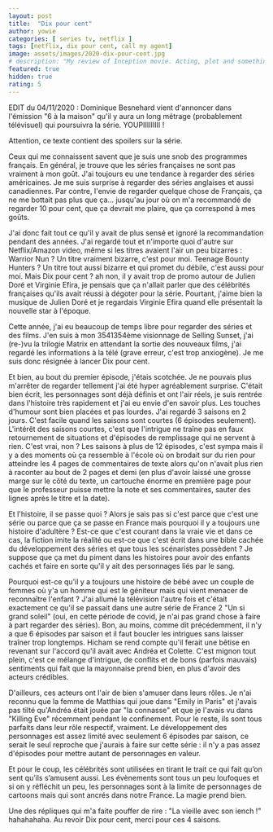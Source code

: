 ```yaml
---
layout: post
title:  "Dix pour cent"
author: yowie
categories: [ series tv, netflix ]
tags: [netflix, dix pour cent, call my agent]
image: assets/images/2020-dix-pour-cent.jpg
# description: "My review of Inception movie. Acting, plot and something else in this short description."
featured: true
hidden: true
rating: 5
---
```


EDIT du 04/11/2020 : Dominique Besnehard vient d'annoncer dans l'émission "6 à la maison" qu'il y aura un long métrage (probablement télévisuel) qui poursuivra la série. YOUPIIIIIIIII !

Attention, ce texte contient des spoilers sur la série.

Ceux qui me connaissent savent que je suis une snob des programmes français. En général, je trouve que les séries françaises ne sont pas vraiment à mon goût. J'ai toujours eu une tendance à regarder des séries américaines. Je me suis surprise à regarder des séries anglaises et aussi canadiennes. Par contre, l'envie de regarder quelque chose de Français, ça ne me bottait pas plus que ça... jusqu'au jour où on m'a recommandé de regarder 10 pour cent, que ça devrait me plaire, que ça correspond à mes goûts.

J'ai donc fait tout ce qu'il y avait de plus sensé et ignoré la recommandation pendant des années. J'ai regardé tout et n'importe quoi d'autre sur Netflix/Amazon video, même si les titres avaient l'air un peu bizarres : Warrior Nun ?  Un titre vraiment bizarre, c'est pour moi. Teenage Bounty Hunters ? Un titre tout aussi bizarre et qui promet du débile, c'est aussi pour moi. Mais Dix pour cent ? ah non, il y avait trop de promo autour de Julien Doré et Virginie Efira, je pensais que ça n'allait parler que des célébrités françaises qu'ils avait réussi à dégoter pour la série. Pourtant, j'aime bien la musique de Julien Doré et je regardais Virginie Efira quand elle présentait la nouvelle star à l'époque.

Cette année, j'ai eu beaucoup de temps libre pour regarder des séries et des films. J'en suis à mon 3541354ème visionnage de Selling Sunset, j'ai (re-)vu la trilogie Matrix en attendant la sortie des nouveaux films, j'ai regardé les informations à la télé (grave erreur, c'est trop anxiogène). Je me suis donc résignée à lancer Dix pour cent.

Et bien, au bout du premier épisode, j'étais scotchée. Je ne pouvais plus m'arrêter de regarder tellement j'ai été hyper agréablement surprise. C'était bien écrit, les personnages sont déjà définis et ont l'air réels, je suis rentrée dans l'histoire très rapidement et j'ai eu envie d'en savoir plus. Les touches d'humour sont bien placées et pas lourdes. J'ai regardé 3 saisons en 2 jours. C'est facile quand les saisons sont courtes (6 épisodes seulement). L'intérêt des saisons courtes, c'est que l'intrigue ne traîne pas en faux retournement de situations et d'épisodes de remplissage qui ne servent à rien. C'est vrai, non ? Les saisons à plus de 12 épisodes, c'est sympa mais il y a des moments où ça ressemble à l'école où on brodait sur du rien pour atteindre les 4 pages de commentaires de texte alors qu'on n'avait plus rien à raconter au bout de 2 pages et demi (en plus d'avoir laissé une grosse marge sur le côté du texte, un cartouche énorme en première page pour que le professeur puisse mettre la note et ses commentaires, sauter des lignes après le titre et la date).

Et l'histoire, il se passe quoi ?
Alors je sais pas si c'est parce que c'est une série ou parce que ça se passe en France mais pourquoi il y a toujours une histoire d'adultère ? Est-ce que c'est courant dans la vraie vie et dans ce cas, la fiction imite la réalité ou est-ce que c'est écrit dans une bible cachée du développement des séries et que tous les scénaristes possèdent  ? Je suppose que ça met du piment dans les histoires pour avoir des enfants cachés et faire en sorte qu'il y ait des personnages liés par le sang.

Pourquoi est-ce qu'il y a toujours une histoire de bébé avec un couple de femmes où y'a un homme qui est le géniteur mais qui vient menacer de reconnaître l'enfant ? J'ai allumé la télévision l'autre fois et c'était exactement ce qu'il se passait dans une autre série de France 2 "Un si grand soleil" (oui, en cette période de covid, je n'ai pas grand chose à faire à part regarder des séries). Bon, au moins, comme dit précédemment, il n'y a que 6 épisodes par saison et il faut boucler les intrigues sans laisser traîner trop longtemps. Hicham se rend compte qu'il ferait une bêtise en revenant sur l'accord qu'il avait avec Andréa et Colette. C'est mignon tout plein, c'est ce mélange d'intrigue, de conflits et de bons (parfois mauvais) sentiments qui fait que la mayonnaise prend bien, en plus d'avoir des acteurs crédibles.

D'ailleurs, ces acteurs ont l'air de bien s'amuser dans leurs rôles. Je n'ai reconnu que la femme de Matthias qui joue dans "Emily in Paris" et j'avais pas tilté qu'Andréa était jouée par "la connasse" et que je l'avais vu dans "Killing Eve" récemment pendant le confinement. Pour le reste, ils sont tous parfaits dans leur rôle respectif, vraiment. Le développement des personnages est assez limité avec seulement 6 épisodes par saison, ce serait le seul reproche que j'aurais à faire sur cette série : il n'y a pas assez d'épisodes pour mettre autant de personnages en valeur.

Et pour le coup, les célébrités sont utilisées en tirant le trait ce qui fait qu’on sent qu’ils s’amusent aussi. Les évènements sont tous un peu loufoques et si on y réfléchit un peu, les personnages sont à la limite de personnages de cartoons mais qui sont ancrés dans notre France. La magie prend bien.

Une des répliques qui m'a faite pouffer de rire : "La vieille avec son iench !" hahahahaha. Au revoir Dix pour cent, merci pour ces 4 saisons.
